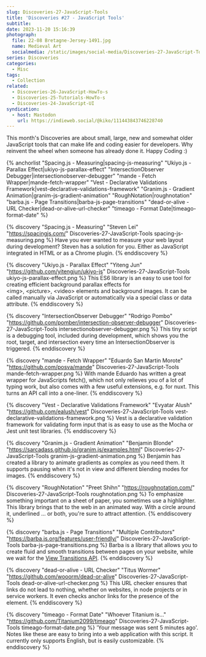 ```yaml
---
slug: Discoveries-27-JavaScript-Tools
title: 'Discoveries #27 - JavaScript Tools'
subtitle:
date: 2023-11-20 15:16:39
photograph:
  file: 22-08 Bretagne-Jersey-1491.jpg
  name: Medieval Art
  socialmedia: /static/images/social-media/Discoveries-27-JavaScript-Tools.png
series: Discoveries
categories:
  - Misc
tags:
  - Collection
related:
  - Discoveries-26-JavaScript-HowTo-s
  - Discoveries-25-Tutorials-HowTo-s
  - Discoveries-24-JavaScript-UI
syndication:
  - host: Mastodon
    url: https://indieweb.social/@kiko/111443843746228740
---
```


This month&#39;s Discoveries are about small, large, new and somewhat older JavaScript tools that can make life and coding easier for developers. Why reinvent the wheel when someone has already done it. Happy Coding :)

{% anchorlist 
  "Spacing.js - Measuring|spacing-js-measuring"
  "Ukiyo.js - Parallax Effect|ukiyo-js-parallax-effect"
  "IntersectionObserver Debugger|intersectionobserver-debugger"
  "mande - Fetch Wrapper|mande-fetch-wrapper"
  "Vest - Declarative Validations Framework|vest-declarative-validations-framework"
  "Granim.js - Gradient Animation|granim-js-gradient-animation"
  "RoughNotation|roughnotation"
  "barba.js - Page Transitions|barba-js-page-transitions"
  "dead-or-alive - URL Checker|dead-or-alive-url-checker"
  "timeago - Format Date|timeago-format-date"
%}

<!-- more -->

{% discovery "Spacing.js - Measuring" "Steven Lei" "https://spacingjs.com/" Discoveries-27-JavaScript-Tools spacing-js-measuring.png %}
Have you ever wanted to measure your web layout during development? Steven has a solution for you. Either as JavaScript integrated in HTML or as a Chrome plugin.
{% enddiscovery %}

{% discovery "Ukiyo.js - Parallax Effect" "Yiteng Jun" "https://github.com/yitengjun/ukiyo-js" Discoveries-27-JavaScript-Tools ukiyo-js-parallax-effect.png %}
This ES6 library is an easy to use tool for creating efficient background parallax effects for &lt;img&gt;, &lt;picture&gt;, &lt;video&gt; elements and background images. It can be called manually via JavaScript or automatically via a special class or data attribute.
{% enddiscovery %}

{% discovery "IntersectionObserver Debugger" "Rodrigo Pombo" "https://github.com/pomber/intersection-observer-debugger" Discoveries-27-JavaScript-Tools intersectionobserver-debugger.png %}
This tiny script is a debugging tool, included during development, which shows you the root, target, and intersection every time an IntersectionObserver is triggered.
{% enddiscovery %}

{% discovery "mande - Fetch Wrapper" "Eduardo San Martin Morote" "https://github.com/posva/mande" Discoveries-27-JavaScript-Tools mande-fetch-wrapper.png %}
With mande Eduardo has written a great wrapper for JavaScripts fetch(), which not only relieves you of a lot of typing work, but also comes with a few useful extensions, e.g. for nuxt. This turns an API call into a one-liner.
{% enddiscovery %}

{% discovery "Vest - Declarative Validations Framework" "Evyatar Alush" "https://github.com/ealush/vest" Discoveries-27-JavaScript-Tools vest-declarative-validations-framework.png %}
Vest is a declarative validation framework for validating form input that is as easy to use as the Mocha or Jest unit test libraries.
{% enddiscovery %}

{% discovery "Granim.js - Gradient Animation" "Benjamin Blonde" "https://sarcadass.github.io/granim.js/examples.html" Discoveries-27-JavaScript-Tools granim-js-gradient-animation.png %}
Benjamin has created a library to animate gradients as complex as you need them. It supports pausing when it&#39;s not in view and different blending modes for images.
{% enddiscovery %}

{% discovery "RoughNotation" "Preet Shihn" "https://roughnotation.com/" Discoveries-27-JavaScript-Tools roughnotation.png %}
To emphasize something important on a sheet of paper, you sometimes use a highlighter. This library brings that to the web in an animated way. With a circle around it, underlined ... or both, you&#39;re sure to attract attention.
{% enddiscovery %}

{% discovery "barba.js - Page Transitions" "Multiple Contributors" "https://barba.js.org/features/user-friendly/" Discoveries-27-JavaScript-Tools barba-js-page-transitions.png %}
Barba is a library that allows you to create fluid and smooth transitions between pages on your website, while we wait for the [View Transitions API](https://caniuse.com/?search=View+Transitions+API).
{% enddiscovery %}

{% discovery "dead-or-alive - URL Checker" "Titus Wormer" "https://github.com/wooorm/dead-or-alive" Discoveries-27-JavaScript-Tools dead-or-alive-url-checker.png %}
This URL checker ensures that links do not lead to nothing, whether on websites, in node projects or in service workers. It even checks anchor links for the presence of the element.
{% enddiscovery %}

{% discovery "timeago - Format Date" "Whoever Titanium is..." "https://github.com/Titanium2099/timeago" Discoveries-27-JavaScript-Tools timeago-format-date.png %}
&#39;Your message was sent 5 minutes ago&#39;. Notes like these are easy to bring into a web application with this script. It currently only supports English, but is easily customizable.
{% enddiscovery %}
